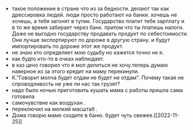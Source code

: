 - такое положение в стране что из за бедности. делают так как дрессировка людей. люди просто работают на банки. хочешь не хочешь, а тебя загонят в тупик. Государство платит тебе зарплату и в то же время забирает через банк. притом что ты платишь налоги. Даже не выгодно государству продавать продукт по себестоимости. Они лучше экспортируют по дороже в другую страну. и будут импортировать по дороже этот же продукт.
- не знаю кто определяет мою судьбу но кажется точно не я.
- как будто кто-то в очках наблюдает.
- в каз цено говорил что я мол делиться не хочу.теперь думаю наверное из за этого кредит на маму перекинули.
- К."Говорит молча будет отдам не будет не отдам". Почему такая не спроводливость не уже ли нас так грузят?
- надо было ночью приготовить кушать мама с работы пришла сама готовила 
- самочувствие как воздухан .
- переключил на мелкий масштаб .
- Дома говорю маме сходите в баню. будет чуть свежее.[[2022-11-25]]